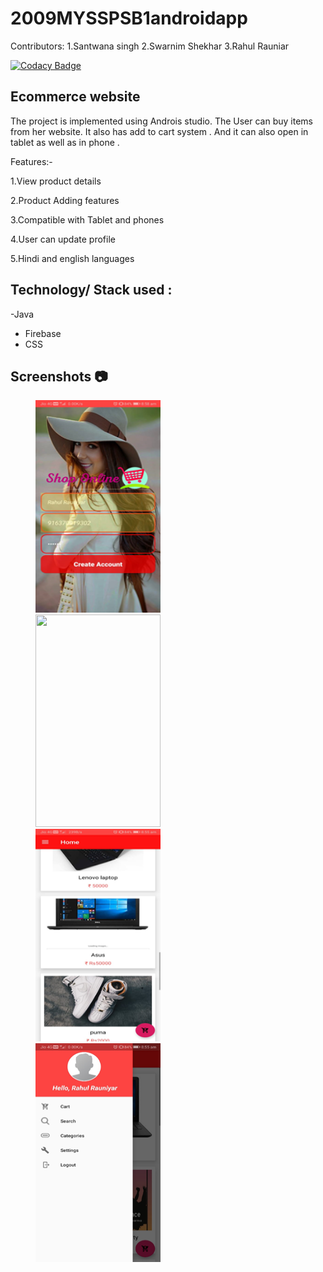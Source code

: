 # 2009MYSSPSB1androidapp

Contributors:
1.Santwana singh
2.Swarnim Shekhar
3.Rahul Rauniar



[![Codacy Badge](https://app.codacy.com/project/badge/Grade/3e93da1f0faf4e4d9c0488c14d19e838)](https://www.codacy.com/gh/99002451/2009MYSSPSB1androidapp/dashboard?utm_source=github.com&amp;utm_medium=referral&amp;utm_content=99002451/2009MYSSPSB1androidapp&amp;utm_campaign=Badge_Grade)



## Ecommerce website
The project is implemented using Androis studio. The User can buy items from her website. It also has add to cart system . And it can also open in tablet as well as in phone . 

Features:-

1.View product details


2.Product Adding features


3.Compatible with Tablet and phones


4.User can update profile


5.Hindi and english languages

## Technology/ Stack used :
-Java
- Firebase
- CSS

## Screenshots :camera:

<p><img src="/projectscreenshots/image.png" width="200" height="340" hspace=40>
  <img src="/projectscreenshots/image2.png" width="200" height="340" hspace=40>
  <img src="/projectscreenshots/image3.png" width="200" height="340" hspace=40>
  <img src="/projectscreenshots/image4.png" width="200" height="350" hspace=40>
</p>





